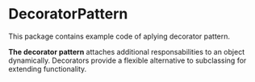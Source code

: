 # DecoratorPattern

This package contains example code of aplying decorator pattern.

**The decorator pattern** attaches additional responsabilities to an object dynamically. Decorators provide a flexible alternative to subclassing for extending functionality. 
